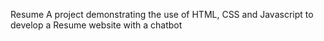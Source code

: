Resume
A project demonstrating the use of HTML, CSS and Javascript to develop a Resume website with a chatbot

